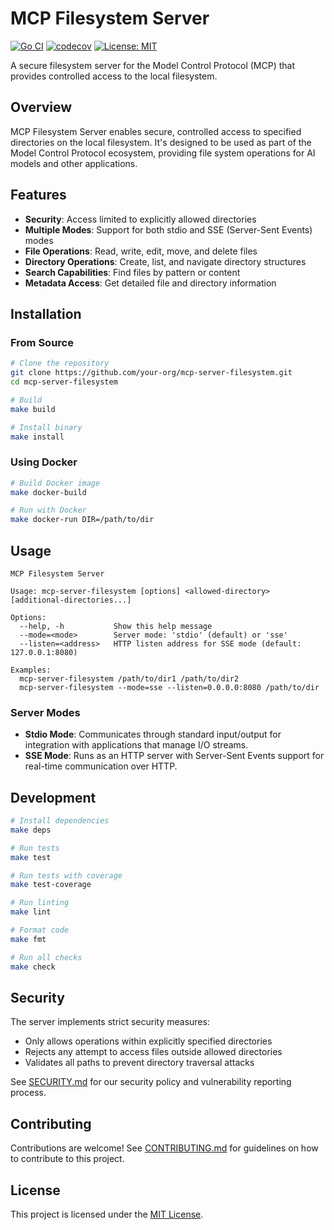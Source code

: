 # MCP Filesystem Server

[![Go CI](https://github.com/moguyn/mcp-go-filesystem/actions/workflows/ci.yml/badge.svg)](https://github.com/moguyn/mcp-go-filesystem/actions/workflows/ci.yml)
[![codecov](https://codecov.io/gh/moguyn/mcp-go-filesystem/branch/main/graph/badge.svg)](https://codecov.io/gh/moguyn/mcp-go-filesystem)
[![License: MIT](https://img.shields.io/badge/License-MIT-yellow.svg)](https://opensource.org/licenses/MIT)

A secure filesystem server for the Model Control Protocol (MCP) that provides controlled access to the local filesystem.

## Overview

MCP Filesystem Server enables secure, controlled access to specified directories on the local filesystem. It's designed to be used as part of the Model Control Protocol ecosystem, providing file system operations for AI models and other applications.

## Features

- **Security**: Access limited to explicitly allowed directories
- **Multiple Modes**: Support for both stdio and SSE (Server-Sent Events) modes
- **File Operations**: Read, write, edit, move, and delete files
- **Directory Operations**: Create, list, and navigate directory structures
- **Search Capabilities**: Find files by pattern or content
- **Metadata Access**: Get detailed file and directory information

## Installation

### From Source

```bash
# Clone the repository
git clone https://github.com/your-org/mcp-server-filesystem.git
cd mcp-server-filesystem

# Build
make build

# Install binary
make install
```

### Using Docker

```bash
# Build Docker image
make docker-build

# Run with Docker
make docker-run DIR=/path/to/dir
```

## Usage

```
MCP Filesystem Server

Usage: mcp-server-filesystem [options] <allowed-directory> [additional-directories...]

Options:
  --help, -h           Show this help message
  --mode=<mode>        Server mode: 'stdio' (default) or 'sse'
  --listen=<address>   HTTP listen address for SSE mode (default: 127.0.0.1:8080)

Examples:
  mcp-server-filesystem /path/to/dir1 /path/to/dir2
  mcp-server-filesystem --mode=sse --listen=0.0.0.0:8080 /path/to/dir
```

### Server Modes

- **Stdio Mode**: Communicates through standard input/output for integration with applications that manage I/O streams.
- **SSE Mode**: Runs as an HTTP server with Server-Sent Events support for real-time communication over HTTP.

## Development

```bash
# Install dependencies
make deps

# Run tests
make test

# Run tests with coverage
make test-coverage

# Run linting
make lint

# Format code
make fmt

# Run all checks
make check
```

## Security

The server implements strict security measures:

- Only allows operations within explicitly specified directories
- Rejects any attempt to access files outside allowed directories
- Validates all paths to prevent directory traversal attacks

See [SECURITY.md](SECURITY.md) for our security policy and vulnerability reporting process.

## Contributing

Contributions are welcome! See [CONTRIBUTING.md](CONTRIBUTING.md) for guidelines on how to contribute to this project.

## License

This project is licensed under the [MIT License](LICENSE). 